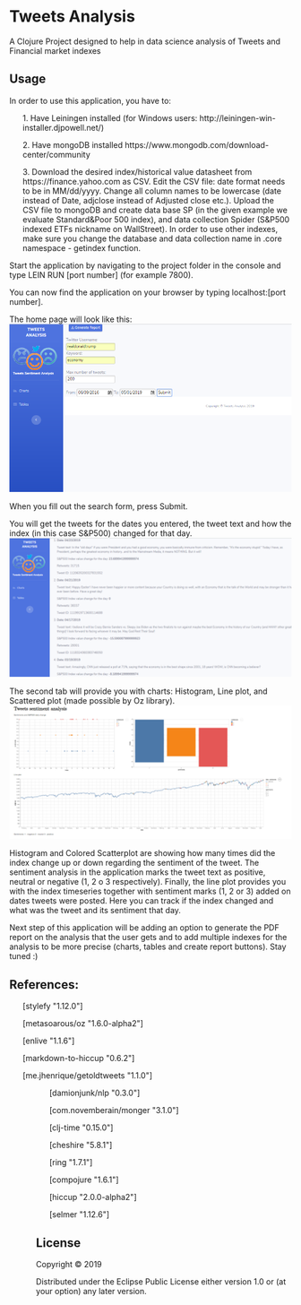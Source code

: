 # Tweets Analysis

A Clojure Project designed to help in data science analysis of Tweets and Financial market indexes

## Usage

In order to use this application, you have to:
<ul>
1. Have Leiningen installed (for Windows users: http://leiningen-win-installer.djpowell.net/)</ul>
<ul>2. Have mongoDB installed https://www.mongodb.com/download-center/community </ul>
<ul>3. Download the desired index/historical value datasheet from https://finance.yahoo.com as CSV. Edit the CSV file: date format needs to be in MM/dd/yyyy. Change all column names to be lowercase (date instead of Date, adjclose instead of Adjusted close etc.). Upload the CSV file to mongoDB and create data base SP (in the given example we evaluate Standard&Poor 500 index), and data collection Spider (S&P500 indexed ETFs nickname on WallStreet). In order to use other indexes, make sure you change the database and data collection name in .core namespace - getindex function. </ul>


Start the application by navigating to the project folder in the console and type LEIN RUN [port number] (for example 7800).

You can now find the application on your browser by typing localhost:[port number].

The home page will look like this:
<img src="images/s1.PNG">

When you fill out the search form, press Submit.

You will get the tweets for the dates you entered, the tweet text and how the index (in this case S&P500) changed for that day.
<img src="images/s2.PNG">

The second tab will provide you with charts: Histogram, Line plot, and Scattered plot (made possible by Oz library).
<img src="images/s3.PNG">

Histogram and Colored Scatterplot are showing how many times did the index change up or down regarding the sentiment of the tweet.
The sentiment analysis in the application marks the tweet text as positive, neutral or negative (1, 2 o 3 respectively).
Finally, the line plot provides you with the index timeseries together with sentiment marks (1, 2 or 3) added on dates tweets were posted. Here you can track if the index changed and what was the tweet and its sentiment that day.

Next step of this application will be adding an option to generate the PDF report on the analysis that the user gets and to add multiple indexes for the analysis to be more precise (charts, tables and create report buttons). Stay tuned :)

## References:
<ul>[stylefy "1.12.0"]</ul>
<ul>[metasoarous/oz "1.6.0-alpha2"]</ul>
<ul>[enlive "1.1.6"]</ul>
<ul>[markdown-to-hiccup "0.6.2"]</ul>
<ul>[me.jhenrique/getoldtweets "1.1.0"]<ul>
<ul>[damionjunk/nlp "0.3.0"]</ul>
<ul>[com.novemberain/monger "3.1.0"]</ul>
<ul>[clj-time "0.15.0"]</ul>
<ul>[cheshire "5.8.1"]</ul>
<ul>[ring "1.7.1"]</ul>
<ul>[compojure "1.6.1"]</ul>
<ul>[hiccup "2.0.0-alpha2"]</ul>
<ul>[selmer "1.12.6"]</ul>
  
  

## License

Copyright © 2019 

Distributed under the Eclipse Public License either version 1.0 or (at
your option) any later version.
